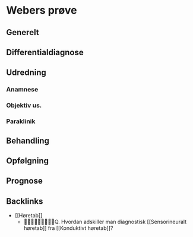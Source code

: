 # Webers prøve
## Generelt


## Differentialdiagnose


## Udredning
### Anamnese

### Objektiv us.

### Paraklinik

## Behandling


## Opfølgning


## Prognose
 

## Backlinks
* [[Høretab]]
	* Q. Hvordan adskiller man diagnostisk [[Sensorineuralt høretab]] fra [[Konduktivt høretab]]?

<!-- #anki/deck/Medicine #anki/tag/med/Otolarynghology -->

<!-- {BearID:2EDC8AC4-1F8B-40E4-9BE8-BCE6205259BA-6575-0000056235E062E7} -->
